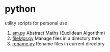 # python
utility scripts for personal use
1. [am.py](am.py) Abstract Maths (Euclidean Algorithm)
2. [fileMgr.py](fileMgr.py) Manage files in a directory tree
3. [rename.py](rename.py) Rename files in current directory
